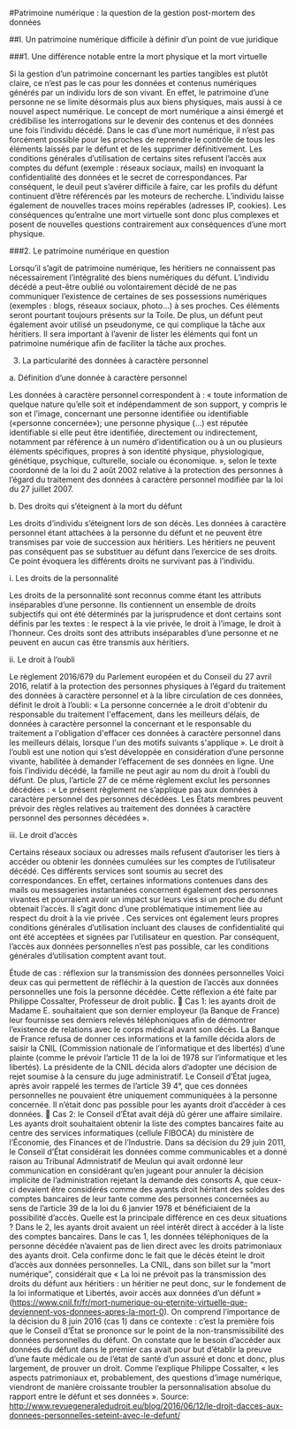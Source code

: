 #Patrimoine numérique : la question de la gestion post-mortem des données

##I. Un patrimoine numérique difficile à définir d’un point de vue juridique

###1. Une différence notable entre la mort physique et la mort virtuelle

Si la gestion d’un patrimoine concernant les parties tangibles est plutôt claire, ce n’est pas le cas pour les données et contenus numériques générés par un individu lors de son vivant. En effet, le patrimoine d’une personne ne se limite désormais plus aux biens physiques, mais aussi à ce nouvel aspect numérique. Le concept de mort numérique a ainsi émergé et crédibilise les interrogations sur le devenir des contenus et des données une fois l’individu décédé. Dans le cas d’une mort numérique, il n’est pas forcément possible pour les proches de reprendre le contrôle de tous les éléments laissés par le défunt et de les supprimer définitivement. Les conditions générales d’utilisation de certains sites refusent l’accès aux comptes du défunt (exemple : réseaux sociaux, mails) en invoquant la confidentialité des données et le secret de correspondances. Par conséquent, le deuil peut s’avérer difficile à faire, car les profils du défunt continuent d’être référencés par les moteurs de recherche. L’individu laisse également de nouvelles traces moins repérables (adresses IP, cookies). Les conséquences qu’entraîne une mort virtuelle sont donc plus complexes et posent de nouvelles questions contrairement aux conséquences d’une mort physique. 

###2. Le patrimoine numérique en question

Lorsqu’il s’agit de patrimoine numérique, les héritiers ne connaissent pas nécessairement l’intégralité des biens numériques du défunt. L’individu décédé a peut-être oublié ou volontairement décidé de ne pas communiquer l’existence de certaines de ses possessions numériques (exemples : blogs, réseaux sociaux, photo…) à ses proches. Ces éléments seront pourtant toujours présents sur la Toile. De plus, un défunt peut également avoir utilisé un pseudonyme, ce qui complique la tâche aux héritiers. Il sera important à l’avenir de lister les éléments qui font un patrimoine numérique afin de faciliter la tâche aux proches. 

3. La particularité des données à caractère personnel

a. Définition d’une donnée à caractère personnel

Les données à caractère personnel correspondent à : « toute information de quelque nature qu’elle soit et indépendamment de son support, y compris le son et l’image, concernant une personne identifiée ou identifiable («personne concernée»); une personne physique (...) est réputée identifiable si elle peut être identifiée, directement ou indirectement, notamment par référence à un numéro d’identification ou à un ou plusieurs éléments spécifiques, propres à son identité physique, physiologique, génétique, psychique, culturelle, sociale ou économique. », selon le texte coordonné de la loi du 2 août 2002 relative à la protection des personnes à l’égard du traitement des données à caractère personnel modifiée par la loi du 27 juillet 2007. 

b. Des droits qui s’éteignent à la mort du défunt

Les droits d’individu s’éteignent lors de son décès. Les données à caractère personnel étant attachées à la personne du défunt et ne peuvent être transmises par voie de succession aux héritiers. Les héritiers ne peuvent pas conséquent pas se substituer au défunt dans l’exercice de ses droits. Ce point évoquera les différents droits ne survivant pas à l’individu.

i. Les droits de la personnalité

Les droits de la personnalité sont reconnus comme étant les attributs inséparables d’une personne. Ils contiennent un ensemble de droits subjectifs qui ont été déterminés par la jurisprudence et dont certains sont définis par les textes : le respect à la vie privée, le droit à l’image, le droit à l’honneur. Ces droits sont des attributs inséparables d’une personne et ne peuvent en aucun cas être transmis aux héritiers.

ii. Le droit à l’oubli 

Le règlement 2016/679 du Parlement européen et du Conseil du 27 avril 2016, relatif à la protection des personnes physiques à l’égard du traitement des données à caractère personnel et à la libre circulation de ces données, définit le droit à l’oubli: « La personne concernée a le droit d'obtenir du responsable du traitement l'effacement, dans les meilleurs délais, de données à caractère personnel la concernant et le responsable du traitement a l'obligation d'effacer ces données à caractère personnel dans les meilleurs délais, lorsque l'un des motifs suivants s'applique ». Le droit à l’oubli est une notion qui s’est développée en considération d’une personne vivante, habilitée à demander l’effacement de ses données en ligne. Une fois l’individu décédé, la famille ne peut agir au nom du droit à l’oubli du défunt. De plus, l’article 27 de ce même règlement exclut les personnes décédées : « Le présent règlement ne s’applique pas aux données à caractère personnel des personnes décédées. Les États membres peuvent prévoir des règles relatives au traitement des données à caractère personnel des personnes décédées ». 

iii. Le droit d’accès 

Certains réseaux sociaux ou adresses mails refusent d’autoriser les tiers à accéder ou obtenir les données cumulées sur les comptes de l’utilisateur décédé. Ces différents services sont soumis au secret des correspondances. En effet, certaines informations contenues dans des mails ou messageries instantanées concernent également des personnes vivantes et pourraient avoir un impact sur leurs vies si un proche du défunt obtenait l’accès. Il s’agit donc d’une problématique intimement liée au respect du droit à la vie privée . Ces services ont également leurs propres conditions générales d’utilisation incluant des clauses de confidentialité qui ont été acceptées et signées par l’utilisateur en question. Par conséquent, l’accès aux données personnelles n’est pas possible, car les conditions générales d’utilisation comptent avant tout.  

Étude de cas : réflexion sur la transmission des données personnelles
Voici deux cas qui permettent de réfléchir à la question de l’accès aux données personnelles une fois la personne décédée. Cette réflexion a été faite par Philippe Cossalter, Professeur de droit public.
	Cas 1: les ayants droit de Madame E. souhaitaient que son dernier employeur (la Banque de France) leur fournisse ses derniers relevés téléphoniques afin de démontrer l’existence de relations avec le corps médical avant son décès. La Banque de France refusa de donner ces informations et la famille décida alors de saisir la CNIL (Commission nationale de l’informatique et des libertés) d’une plainte (comme le prévoir l’article 11 de la loi de 1978 sur l’informatique et les libertés). La présidente de la CNIL décida alors d’adopter une décision de rejet soumise à la censure du juge administratif. Le Conseil d’État jugea, après avoir rappelé les termes de l’article 39 4°, que ces données personnelles ne pouvaient être uniquement communiquées à la personne concernée. Il n’était donc pas possible pour les ayants droit d’accéder à ces données.
	Cas 2: le Conseil d’État avait déjà dû gérer une affaire similaire. Les ayants droit souhaitaient obtenir la liste des comptes bancaires faite au centre des services informatiques (cellule FIBOCA) du ministère de l’Économie, des Finances et de l’Industrie. Dans sa décision du 29 juin 2011, le Conseil d’État considérait les données comme communicables et a donné raison au Tribunal Admnistratif de Meulun qui avait ordonné leur communication en considérant qu’en jugeant pour annuler la décision implicite de l’administration rejetant la demande des consorts A, que ceux-ci devaient être considérés comme des ayants droit héritant des soldes des comptes bancaires de leur tante comme des personnes concernées au sens de l’article 39 de la loi du 6 janvier 1978 et bénéficiaient de la possibilité d’accès.
Quelle est la principale différence en ces deux situations ?
Dans le 2, les ayants droit avaient un réel intérêt direct à accéder à la liste des comptes bancaires. Dans le cas 1, les données téléphoniques de la personne décédée n’avaient pas de lien direct avec les droits patrimoniaux des ayants droit. Cela confirme donc le fait que le décès éteint le droit d’accès aux données personnelles. La CNIL, dans son billet sur la “mort numérique”, considérait que « La loi ne prévoit pas la transmission des droits du défunt aux héritiers : un héritier ne peut donc, sur le fondement de la loi informatique et Libertés, avoir accès aux données d’un défunt » (https://www.cnil.fr/fr/mort-numerique-ou-eternite-virtuelle-que-deviennent-vos-donnees-apres-la-mort-0). On comprend l’importance de la décision du 8 juin 2016 (cas 1) dans ce contexte : c’est la première fois que le Conseil d’État se prononce sur le point de la non-transmissibilité des données personnelles du défunt. 
On constate que le besoin d’accéder aux données du défunt dans le premier cas avait pour but d’établir la preuve d’une faute médicale ou de l’état de santé d’un assuré et donc et donc, plus largement, de prouver un droit. Comme l’explique Philippe Cossalter, « les aspects patrimoniaux et, probablement, des questions d’image numérique, viendront de manière croissante troubler la personnalisation absolue du rapport entre le défunt et ses données ». 
Source: http://www.revuegeneraledudroit.eu/blog/2016/06/12/le-droit-dacces-aux-donnees-personnelles-seteint-avec-le-defunt/
